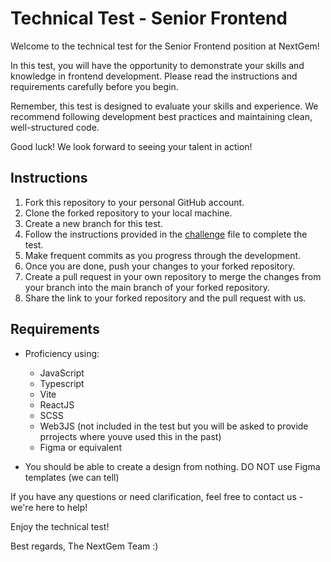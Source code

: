# Technical Test - Senior Frontend
Welcome to the technical test for the Senior Frontend position at NextGem!

In this test, you will have the opportunity to demonstrate your skills and knowledge in frontend development. Please read the instructions and requirements carefully before you begin.

Remember, this test is designed to evaluate your skills and experience. We recommend following development best practices and maintaining clean, well-structured code.

Good luck! We look forward to seeing your talent in action!

## Instructions

1. Fork this repository to your personal GitHub account.
2. Clone the forked repository to your local machine.
3. Create a new branch for this test.
4. Follow the instructions provided in the [challenge](challenge.md) file to complete the test.
5. Make frequent commits as you progress through the development.
6. Once you are done, push your changes to your forked repository.
7. Create a pull request in your own repository to merge the changes from your branch into the main branch of your forked repository.
8. Share the link to your forked repository and the pull request with us.

## Requirements

- Proficiency using:
    - JavaScript
    - Typescript
    - Vite
    - ReactJS
    - SCSS
    - Web3JS (not included in the test but you will be asked to provide prrojects where youve used this in the past)
    - Figma or equivalent

- You should be able to create a design from nothing. DO NOT use Figma templates (we can tell)

If you have any questions or need clarification, feel free to contact us - we're here to help!

Enjoy the technical test!

Best regards,
The NextGem Team :) 
